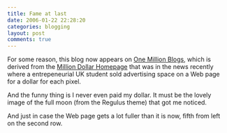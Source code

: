 ```yaml
---
title: Fame at last
date: 2006-01-22 22:28:20
categories: blogging
layout: post
comments: true
---
```

For some reason, this blog now appears on
[One Million Blogs](http://www.onemillionblogs.net/), 
which is derived from the
[Million Dollar Homepage](http://www.milliondollarhomepage.com/)
that was in the news recently where a entrepeneurial UK student sold
advertising space on a Web page for a dollar for each pixel.

And the funny thing is I never even paid my dollar. It must be the
lovely image of the full moon (from the Regulus theme) that got me
noticed.

And just in case the Web page gets a lot fuller than it is now, fifth
from left on the second row.
